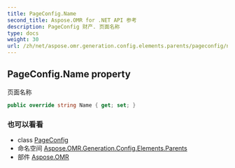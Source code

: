 ```yaml
---
title: PageConfig.Name
second_title: Aspose.OMR for .NET API 参考
description: PageConfig 财产. 页面名称
type: docs
weight: 30
url: /zh/net/aspose.omr.generation.config.elements.parents/pageconfig/name/
---
```

## PageConfig.Name property

页面名称

```csharp
public override string Name { get; set; }
```

### 也可以看看

* class [PageConfig](../)
* 命名空间 [Aspose.OMR.Generation.Config.Elements.Parents](../../pageconfig/)
* 部件 [Aspose.OMR](../../../)


